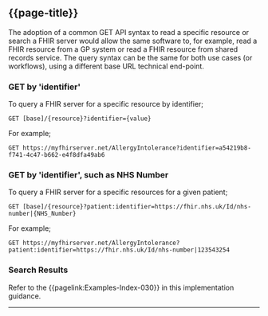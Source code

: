 ## {{page-title}}

The adoption of a common GET API syntax to read a specific resource or search a FHIR server would allow the same software to, for example, read a FHIR resource from a GP system or read a FHIR resource from shared records service. The query syntax can be the same for both use cases (or workflows), using a different base URL technical end-point.

### GET by 'identifier'

To query a FHIR server for a specific resource by identifier;

```
GET [base]/{resource}?identifier={value}
```

For example;

```
GET https://myfhirserver.net/AllergyIntolerance?identifier=a54219b8-f741-4c47-b662-e4f8dfa49ab6
```

### GET by 'identifier', such as NHS Number

To query a FHIR server for a specific resources for a given patient;

```
GET [base]/{resource}?patient:identifier=https://fhir.nhs.uk/Id/nhs-number|{NHS_Number}
```

For example;

```
GET https://myfhirserver.net/AllergyIntolerance?patient:identifier=https://fhir.nhs.uk/Id/nhs-number|123543254
```

### Search Results

Refer to the {{pagelink:Examples-Index-030}} in this implementation guidance.

---
